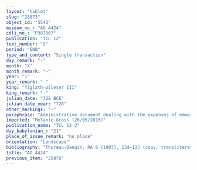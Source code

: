```yaml
---
layout: "tablet"
slug: "25873"
object_id: "5542"
museum_no_: "AO 4424"
cdli_no_: "P387067"
publication: "TCL 12"
text_number: "2"
period: "ENB"
type_and_content: "Single transaction"
day_remark: "-"
month: "X"
month_remark: "-"
year: "1"
year_remark: "-"
king: "Tiglath-pileser III"
king_remark: "-"
julian_date: "728 BCE"
julian_date_year: "728"
other_markings: "-"
paraphrase: "Administrative document dealing with the expenses of emmer beer: Emūq-Bēl provides the palace women (<em>sinni&scaron;tu</em> <em>&scaron;a ekalli</em>) for drink (<em>ana &scaron;at&ecirc;</em>) with 0;0.0.3 kor (3 l) emmer beer (<em>ulu&scaron;innu</em>) on both the 20<sup>th</sup> and the 21<sup>st</sup> of Ṭebēt (X).<br /> &nbsp;"
imported: "Melanie Gross (26/05/2016)"
publication_name: "TCL 12 2"
day_babylonian_: "21"
place_of_issue_remark: "no place"
orientation: "Landscape"
bibliography: "Thureau-Dangin, RA 6 (1907), 134–135 (copy, transliteration, translation); Moore, NBBAD (1935), no. 2 (transliteration, translation)."
title: "AO 4424"
previous_item: "25876"
---
```

